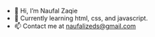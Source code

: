 - 👋 Hi, I’m Naufal Zaqie
- 👀 Currently learning html, css, and javascript.
- 📫 Contact me at naufalizeds@gmail.com

<!---
sssain/sssain is a ✨ special ✨ repository because its `README.md` (this file) appears on your GitHub profile.
You can click the Preview link to take a look at your changes.
--->
